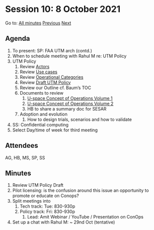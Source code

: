 # Session 10: 8 October 2021

Go to: [All minutes](../../index.md) [Previous](./../10/05.md) [Next](./../10/12.md)

## Agenda

1. To present: SP: FAA UTM arch (contd.)
1. When to schedule meeting with Rahul M re: UTM Policy
1. UTM Policy
	1. Review [Actors](../../work-items/i05/#actors)
	1. Review [Use cases](../../work-items/i05/#use-cases)
	1. Review [Operational Categories](https://utm-working-group.github.io/uarrg-risk/working-drafts/operational-categories/)
	1. Review [Draft UTM Policy]()
	1. Review our Outline cf. Baum’s TOC
	1. Documents to review
		1. [U-space Concept of Operations Volume 1](https://www.sesarju.eu/sites/default/files/documents/u-space/CORUS%20ConOps%20vol1.pdf)
		1. [U-space Concept of Operations Volume 2](https://www.sesarju.eu/sites/default/files/documents/u-space/CORUS%20ConOps%20vol2.pdf)
		1. HB to share a summary doc for SESAR
	1. Adoption and evolution
		1. How to design trials, scenarios and how to validate
1. SS: Confidential computing
1. Select Day/time of week for third meeting


## Attendees

AG, HB, MS, SP, SS

## Minutes

1. Review UTM Policy Draft
1. Pilot licensing: is the confusion around this issue an opportunity to promote or educate on Conops?
1. Split meetings into
	1. Tech track: Tue: 830-930p
	1. Policy track: Fri: 830-930p
		1. Lead: Amit Webinar / YouTube / Presentation on ConOps
1. Set up a chat with Rahul M: ~ 29nd Oct (tentative)
